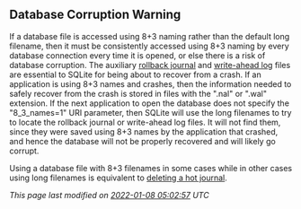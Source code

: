 ## Database Corruption Warning



If a database file is accessed using 8\+3 naming rather than the default
long filename, then it must be consistently accessed 
using 8\+3 naming by every database
connection every time it is opened, or else there is a risk of database
corruption.
The auxiliary [rollback journal](lockingv3.html#rollback) and [write\-ahead log](wal.html) files are essential
to SQLite for being about to recover from a crash. If an application is
using 8\+3 names and crashes, then the information needed to safely recover
from the crash is stored in files with the ".nal" or
".wal" extension. If the next application to open the database
does not specify the "8\_3\_names\=1" URI parameter, then SQLite
will use the long filenames to try to locate the rollback journal or
write\-ahead log files. It will not find them, since they were saved using
8\+3 names by the application that crashed, and hence the database will not
be properly recovered and will likely go corrupt.




Using a database file with 8\+3 filenames in some cases while in 
other cases using long filenames is equivalent to
[deleting a hot journal](howtocorrupt.html#delhotjrnl).



*This page last modified on [2022\-01\-08 05:02:57](https://sqlite.org/docsrc/honeypot) UTC* 


